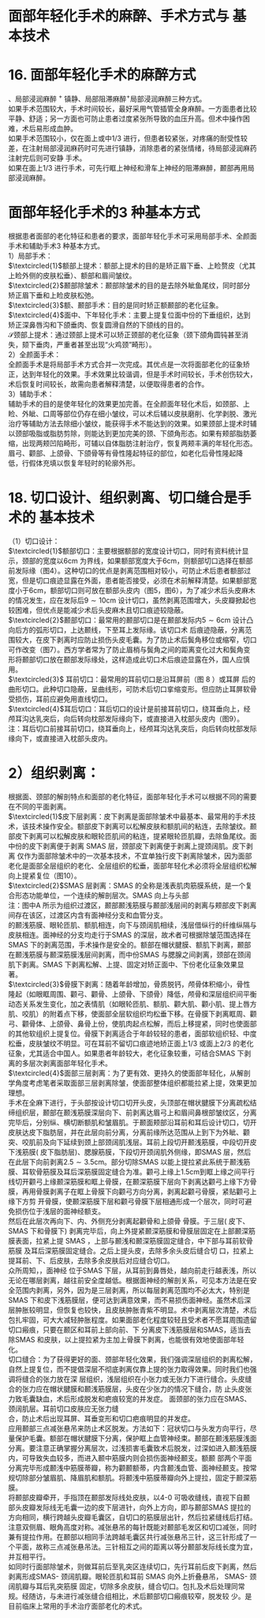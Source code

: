 # 面部年轻化手术的麻醉、手术方式与 基本技术  
# 16. 面部年轻化手术的麻醉方式  
、局部浸润麻醉 $^+$ 镇静、局部阻滞麻醉$^+$局部浸润麻醉三种方式。  
如果手术范围较大，手术时间较长，最好采用气管插管全身麻醉。一方面患者比较平静、舒适；另一方面也可防止患者过度紧张所导致的血压升高。但术中操作困难，术后易形成血肿。  
如果手术范围较小，仅在面上或中1/3 进行，但患者较紧张，对疼痛的耐受性较差，在注射局部浸润麻药时可先进行镇静，消除患者的紧张情绪，待局部浸润麻药注射完后则可安静 手术。  
如果在面上1/3 进行手术，可先行眶上神经和滑车上神经的阻滞麻醉，颞部再用局部浸润麻醉。  
#  面部年轻化手术的3 种基本方式  
根据患者面部的老化特征和患者的要求，面部年轻化手术可采用局部手术、全颜面手术和辅助手术3 种基本方式。  
1）局部手术：  
$\textcircled{1}$额部上提术：额部上提术的目的是矫正眉下垂、上睑赘皮（尤其上睑外侧的皮肤松垂）、额部和眉间皱纹。  
$\textcircled{2}$颞部除皱术：颞部除皱术的目的是去除外眦鱼尾纹，同时部分矫正眉下垂和上睑皮肤松弛。  
$\textcircled{3}$额、颞部手术：目的是同时矫正额颞部的老化征象。  
$\textcircled{4}$面中、下年轻化手术：主要上提复位面中份的下垂组织，达到矫正深鼻唇沟和下颌垂肉、恢复圆滑自然的下颌线的目的。  
$\mathcal{S}$颈部上提术：通过颈部上提术可以矫正颈部的老化征象（颈下颌角圆钝甚至消失，颏下垂肉，严重者甚至出现“火鸡颈”畸形）。  
2）全颜面手术：  
全颜面手术是将局部手术方式合并一次完成。其优点是一次将面部老化的征象矫正，达到年轻化的效果。手术效果比较谐调，但是手术时间较长，手术创伤较大，术后恢复时间较长，故需向患者解释清楚，以便取得患者的合作。  
3）辅助手术：  
辅助手术的目的是使年轻化的效果更加完善。在全颜面年轻化术后，如颈部、上睑、外眦、口周等部位仍存在细小皱纹，可以术后辅以皮肤磨削、化学剥脱、激光治疗等辅助方法去除细小皱纹，能获得手术不能达到的效果。如果颈部上提术时辅以颈部吸脂或脂肪剪除，则能达到更加完美的颈、下颌角形态。如果有颊部脂肪萎缩，出现两颊凹陷畸形，可辅以自体脂肪注射治疗，恢复两颊丰满的年轻化形态。眉弓、颧部、上颌骨、下颌骨等有骨性隆起特征的部位，如老化后骨性隆起降 低，行假体充填以恢复年轻时的轮廓外形。  
# 18. 切口设计、组织剥离、切口缝合是手术的 基本技术  
（1）切口设计：  
$\textcircled{1}$额部切口：主要根据额部的宽度设计切口，同时有资料统计显示，颈部的宽度以6cm 为界线，如果额部宽度大于6cm，则额部切口选择在额部前发际缘（图4）。这种切口的优点是剥离范围相对较小，可防止术后患者额部过宽，但是切口痕迹显露在外面，患者能否接受，必须在术前解释清楚。如果额部宽度小于6cm，额部切口则可放在额部头皮内（图5，图6），为了减少术后头皮麻木的情况发生，应在发际后$9\sim10\mathrm{cm}$ 设计切口，虽然剥离范围增大，头皮瓣掀起也较困难，但优点是能减少术后头皮麻木且切口痕迹较隐蔽。  
$\textcircled{2}$颞部切口：最常用的颞部切口是在颞部发际内$5\sim6\mathrm{cm}$ 设计凸向后方的弧形切口，上达颞线，下至耳上发际缘。该切口术 后痕迹隐蔽，分离范围较大，在皮下剥离时应防止损伤头皮毛囊。为了防止术后鬓角移位或缩窄，切口可作改变（图7）。西方学者常为了防止眉梢与鬓角之间的距离变化过大和鬓角变形将颞部切口放在颞部发际缘处，这样造成此切口术后痕迹显露在外，国人应慎用。  
$\textcircled{3}$ 耳前切口：最常用的耳前切口是沿耳屏前（图 8 ）或耳屏 后的曲形切口。此种切口隐蔽，呈曲线形，可防术后切口挛缩变形。但应防止耳屏软骨受损伤，耳前应避免用直线切口。  
$\textcircled{4}$耳后切口：耳后切口的设计是前接耳前切口，绕耳垂向上，经颅耳沟达乳突后，向后转向枕部发际缘向下，或直接进入枕部头皮内（图9）。  
注：耳后切口前接耳前切口，绕耳垂向上，经颅耳沟达乳突后，向后转向枕部发际缘向下，或直接进入枕部头皮内。  
# 2）组织剥离：  
根据面、颈部的解剖特点和面部的老化特征，面部年轻化手术可以根据不同的需要在不同的平面剥离。  
$\textcircled{1}$皮下层剥离：皮下剥离是面部除皱术中最基本、最常用的手术技术，该技术操作安全。额部皮下剥离可以松解皮肤和额肌间的粘连，去除皱纹。颞部皮下剥离可以松解皮肤和眼轮匝肌间的粘连，提紧眼轮匝肌瓣，去除鱼尾纹。面中份的皮下剥离便于剥离 SMAS  层，颈部皮下剥离便于剥离上提颈阔肌。皮下剥离 仅作为面部除皱术中的一次基本技术，不宜单独行皮下剥离除皱术，因为面部老化是面部全层组织的老化、全层组织的松垂，面部年轻化术必须将全层组织松解向上提紧复位（图10）。  
$\textcircled{2}$SMAS 层剥离：SMAS 的全称是浅表肌肉筋膜系统，是一个复合形态功能单位，一个连续的解剖层次。SMAS 向上与头部  
注：图中A 所示为组织过渡区，颞部颞浅筋膜与颞部浅层间的剥离与颊部皮下剥离间存在该区，过渡区内含有面神经分支和血管分支。  
的颞浅筋膜、眼轮匝肌、额肌相连，向下与颈阔肌相续，浅层借纵行的纤维纵隔与皮肤相连。面神经的分支均走行于SMAS 的深层，故术者可根据除皱范围选择在SMAS 下的剥离范围，手术操作是安全的。额部在帽状腱膜、额肌下剥离，颞部在颞浅筋膜与颞深筋膜浅层间剥离，而中份SMAS 与腮腺之间剥离，颈部在颈阔肌下剥离。SMAS 下剥离松解、上提、固定对矫正面中、下份老化征象效果显著。  
$\textcircled{3}$骨膜下剥离：随着年龄增加，骨质脱钙，颅骨体积缩小，骨性隆起（如眼眶周围、颧弓、颧骨、上颌骨、下颌骨）降低，颅骨和深层组织间平衡动态关系发生变化，加之表情肌（如眼轮匝肌、额肌、颧大肌、颧小肌、提上唇方肌、咬肌）的附着点下移，使面部全层软组织均松垂下移。在骨膜下剥离眶周、颧弓、颧骨体、上颌骨、鼻骨上份，使肌肉起点松解，而后上移提紧，同时也使面部的其他软组织上提复位。骨膜下剥离适合于年龄较轻的患者，面部软组织轻、中度松垂，皮肤皱纹不明显。可在耳前不留切口痕迹地矫正面上1/3 或面上2/3 的老化征象，尤其适合中国人。如果患者年龄较大，老化征象较重，可结合SMAS 下剥离的多层次剥离面部年轻化手术。  
$\textcircled{4}$面部三层剥离：为了更有效、更持久的使面部年轻化，从解剖学角度考虑笔者采取面部三层剥离除皱，使面部整体组织都能拉紧上提，效果更加理想。  
手术在全麻下进行，于头部按设计切口切开头皮，头顶部在帽状腱膜下分离疏松结缔组织层，颞部在颞浅筋膜深层向下、前剥离达眉弓上和眉间鼻根部皱纹区，分离完毕后，分别纵、横切断额肌和皱眉肌。于颞面颊部沿耳前和耳后设计切口，切开皮肤达皮下脂肪层，并在此层向前分离，分离前缘所达范围从上到下为外眦、颧突、咬肌前及向下延续到颈上部颈阔肌浅层。耳前上段切开颞浅筋膜，中段切开皮下浅筋膜( 皮下脂肪层)、腮腺筋膜，下段切开颈阔肌外侧缘，即SMAS 层，然后在此层下向前剥离$2.5\sim3.5\mathrm{cm}$。部分切除SMAS 以能上提拉紧此系统于颞浅筋膜、耳软骨筋膜及耳后深筋膜固定缝合为准。颧弓上缘上$1.5\mathrm{cm}$到眶上缘之间平行线切开颧弓上缘颞深筋膜和眶上骨膜，在颞深筋膜下层向下剥离达颧弓上缘下方骨膜，再用骨膜剥离子在眶上骨膜下向颧弓方向分离，剥离起颧弓骨膜，紧贴颧弓上缘下方剪 开骨膜，使颞深筋膜下层和颧弓骨膜下层相通形成一个层次，同时可避免损伤位于浅层的面神经额支。  
然后在此层次再向下、内、外侧充分剥离起颧骨和上颌骨 骨膜。于三层( 皮下、SMAS 下和骨膜下) 剥离完毕后，向上外提紧颞深筋膜和骨膜层固定在上部颞深筋膜表面，拉紧上提 SMAS ，上部与颞浅和颞深筋膜固定缝合，中下部与耳前软骨筋膜 及耳后深筋膜固定缝合。之后上提头皮，去除多余头皮后缝合切 口，拉紧上提耳前、下、后皮肤，去除多余皮肤后对应缝合切口。  
众所周知，，面神经 位于SMAS 下层，从耳前到鼻唇处，越向前走行越表浅，所以无论在哪层剥离，越往前安全度越低。根据面神经的解剖关系，可见本方法是在安全范围内剥离，另外，因为是三层剥离，所以每层剥离范围均不必太大，特别是SMAS 下和皮下浅筋膜层，便可达到满意效果，而不易损伤面神经。虽然术后深层肿胀较明显，但恢复也较快，且皮肤肿胀青紫不明显。术中剥离层次清楚，术后包扎牢固，可大大减轻肿胀程度。如果面部老化程度较轻且受术者不愿耳周围遗留切口瘢痕，只要在颞区和耳前上部向前、下 分离皮下浅筋膜层和SMAS，适当去除SMAS 和皮肤，以上提拉紧为主加上骨膜下剥离，也能很有效地使面部年轻化。  
切口缝合：为了获得更好的面、颈部年轻化效果，我们强调深层组织的剥离松解，自然上提复位，而不提倡深层不彻底剥离仅靠上提的张力取得效果。同时我们也强调将缝合的张力放在深 层组织，浅层组织在小张力或无张力下进行缝合。头皮缝合的张力应在帽状腱膜和颞浅筋膜层，头皮在少张力的情况下缝合，防 止头皮张力致毛囊缺血，术后形成脱发和疤痕较宽的并发症。 面颈部的张力应在SMAS、颈阔肌层。耳前切口皮肤应无张力缝  
合，防止术后出现耳屏、耳垂变形和切口疤痕明显的并发症。  
应用颞部三点减张悬吊来防止术区脱发。方法如下：冠状切口与头发方向平行，尽量保护毛囊。额部在帽状腱膜下分离，保护眶上血管神经束。颞部在颞浅筋膜浅面分离。要注意正确掌握分离层次，过浅损害毛囊致术后脱发，过深如进入颞浅筋膜内，可导致失血较多，而进入颞中筋膜内则会损伤面神经颞支。额颞 部两个平面分离完毕形成颞浅中筋膜蒂瓣，称为颧颞额蒂，内含颞浅血管、面神经颞支。按常规切除部分皱眉肌、降眉肌和额肌。将颞浅中筋膜蒂瓣向外上提拉，固定于颞深筋膜。  
将颞部皮瓣牵开，手指顶在颞部发际线处皮肤，以4-0 可吸收缝线，直视下自颞部头皮瓣发际线无毛囊一边的皮下层进针，向外上方向，即与颞部SMAS 提拉的方向相同，横行跨越头皮瓣毛囊区，自切口的筋膜层出针，然后拉紧缝线后打结。注意双侧眉、眼角高度对称。减张悬吊的每针既能对颞部毛发区和切口减张，同时兼有提拉作用。在颞部以相同手法跨越毛囊区共行减张悬吊三针，这三针形成了一个平面，故称三点减张悬吊法。三针相互之间的距离以等分颞部发际线长度为宜，并互相平行。  
如同时行面部除皱术，则做耳前后至乳突区连续切口，先行耳前后皮下剥离，然后剥离形成SMAS- 颈阔肌瓣。眼轮匝肌和耳前 SMAS  向外上折叠悬吊， SMAS-  颈阔肌瓣与耳后乳突筋膜 固定，切除多余皮肤，缝合切口。包扎及术后处理同常规。经随访，与未进行减张缝合组相比，术后颞部切口瘢痕较窄，脱发较 少。是目前临床上常用的手术治疗面部老化的术式。  